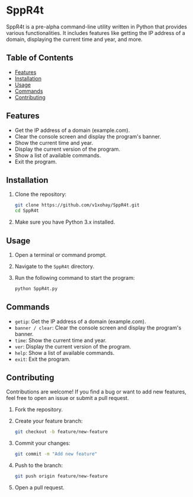 # SppR4t

SppR4t is a pre-alpha command-line utility written in Python that provides various functionalities. It includes features like getting the IP address of a domain, displaying the current time and year, and more.

## Table of Contents

- [Features](#features)
- [Installation](#installation)
- [Usage](#usage)
- [Commands](#commands)
- [Contributing](#contributing)

## Features

- Get the IP address of a domain (example.com).
- Clear the console screen and display the program's banner.
- Show the current time and year.
- Display the current version of the program.
- Show a list of available commands.
- Exit the program.

## Installation

1. Clone the repository:
   ```bash
   git clone https://github.com/v1xohay/SppR4t.git
   cd SppR4t
   ```

2. Make sure you have Python 3.x installed.

## Usage

1. Open a terminal or command prompt.

2. Navigate to the `SppR4t` directory.

3. Run the following command to start the program:
   ```bash
   python SppR4t.py
   ```

## Commands

- `getip`: Get the IP address of a domain (example.com).
- `banner / clear`: Clear the console screen and display the program's banner.
- `time`: Show the current time and year.
- `ver`: Display the current version of the program.
- `help`: Show a list of available commands.
- `exit`: Exit the program.

## Contributing

Contributions are welcome! If you find a bug or want to add new features, feel free to open an issue or submit a pull request.

1. Fork the repository.

2. Create your feature branch:
   ```bash
   git checkout -b feature/new-feature
   ```

3. Commit your changes:
   ```bash
   git commit -m "Add new feature"
   ```

4. Push to the branch:
   ```bash
   git push origin feature/new-feature
   ```

5. Open a pull request.
